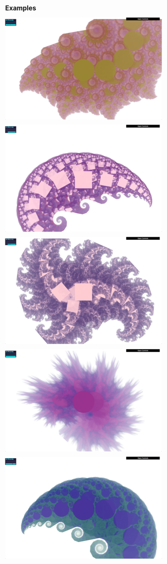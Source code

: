 

## Examples

![](screen2.png )
   
![](screen3.png )
   
![](screen4.png )
   
![](screen5.png )
   
![](screen6.png )

